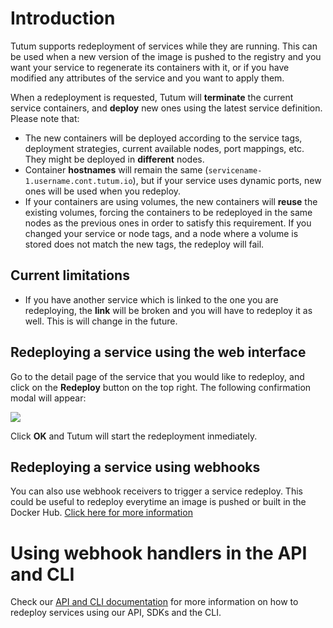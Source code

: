 # Introduction

Tutum supports redeployment of services while they are running. This can be used when a new version of the image is pushed to the registry and you want your service to regenerate its containers with it, or if you have modified any attributes of the service and you want to apply them.

When a redeployment is requested, Tutum will **terminate** the current service containers, and **deploy** new ones using the latest service definition. Please note that:

- The new containers will be deployed according to the service tags, deployment strategies, current available nodes, port mappings, etc. They might be deployed in **different** nodes.
- Container **hostnames** will remain the same (`servicename-1.username.cont.tutum.io`), but if your service uses dynamic ports, new ones will be used when you redeploy.
- If your containers are using volumes, the new containers will **reuse** the existing volumes, forcing the containers to be redeployed in the same nodes as the previous ones in order to satisfy this requirement. If you changed your service or node tags, and a node where a volume is stored does not match the new tags, the redeploy will fail.


## Current limitations

- If you have another service which is linked to the one you are redeploying, the **link** will be broken and you will have to redeploy it as well. This is will change in the future.


## Redeploying a service using the web interface

Go to the detail page of the service that you would like to redeploy, and click on the **Redeploy** button on the top right. The following confirmation modal will appear:

![](https://s.tutum.co/support/images/redeploy-service.png)

Click **OK** and Tutum will start the redeployment inmediately.


## Redeploying a service using webhooks

You can also use webhook receivers to trigger a service redeploy. This could be useful to redeploy everytime an image is pushed or built in the Docker Hub. [Click here for more information](https://support.tutum.co/support/solutions/articles/5000513815)

# Using webhook handlers in the API and CLI

Check our [API and CLI documentation](https://docs.tutum.co/v2/api/#redeploy-a-service) for more information on how to redeploy services using our API, SDKs and the CLI.
